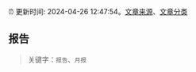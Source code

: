 :alarm_clock: 更新时间: 2024-04-26 12:47:54。[文章来源](/README.md)、[文章分类](/TAGS.md)

## 报告


> 关键字：`报告`、`月报`



